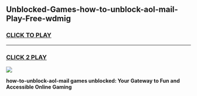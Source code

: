 
## Unblocked-Games-how-to-unblock-aol-mail-Play-Free-wdmig
<h3>
<a href="https://premium76.site?title=how-to-unblock-aol-mail&ref=12A">CLICK TO PLAY</a></h3>
<hr>

<h3>
<a href="https://premium76.site?title=how-to-unblock-aol-mail&ref=12A">CLICK 2 PLAY</a>
  
</h3>

<a href="https://premium76.site?title=how-to-unblock-aol-mail&ref=12A"><img src="https://clearcache.store/games.png"></a>


**how-to-unblock-aol-mail games unblocked: Your Gateway to Fun and Accessible Online Gaming**
